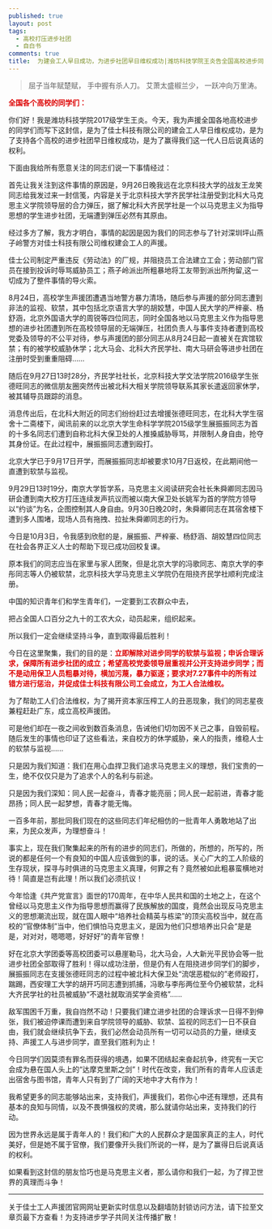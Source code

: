 ```yaml
---
published: true
layout: post
tags:
  - 高校打压进步社团
  - 自白书
comments: true
title:  为建会工人早日成功，为进步社团早日维权成功|潍坊科技学院王炎告全国高校进步同学书
---
```


>屈子当年赋楚赋，
手中握有杀人刀。
艾萧太盛椒兰少，
一跃冲向万里涛。


<b><font color="dd0000">全国各个高校的同学们：</font></b>

你们好！我是潍坊科技学院2017级学生王炎。今天，我为声援全国各地高校进步的同学们而写下这封信，是为了佳士科技有限公司的建会工人早日维权成功，是为了支持各个高校的进步社团早日维权成功，是为了赢得我们这一代人日后说真话的权利。

下面由我给所有愿意关注的同志们说一下事情经过：

首先让我关注到这件事情的原因是，9月26日晚我远在北京科技大学的战友王龙笑同志给我发过来一封信笺，内容是关于北京科技大学齐民学社注册受到北科大马克思主义学院领导层的合力弹压，据了解北科大齐民学社是一个以马克思主义为指导思想的学生进步社团，无端遭到弹压必然有其原由。

经过多方了解，我方才明白，事情的起因是因为我们的同志参与了针对深圳坪山燕子岭警方对佳士科技有限公司维权建会工人的声援。

佳士公司制定严重违反《劳动法》的厂规，并阻挠员工合法建立工会；劳动部门官员在接到投诉时辱骂威胁员工；燕子岭派出所粗暴地将工友带到派出所拘留,这一切成为了整件事情的导火索。

8月24日，高校学生声援团遭遇当地警方暴力清场，随后参与声援的部分同志遭到非法的监视、软禁，其中包括北京语言大学的胡姣慧，中国人民大学的严梓豪、杨舒涵，北京外国语大学的周锐等四位同志，同时全国各地以马克思主义作为指导思想的进步社团遭到所在高校领导层的无端弹压，社团负责人与事件支持者遭到高校党委及领导的不公平对待，参与声援团的部分同志从8月24日起一直被关在宾馆软禁；有的被学校威胁休学；北大马会、北科大齐民学社、南大马研会等进步社团在注册时受到重重阻碍……

随后在9月27日13时28分，齐民学社社长，北京科技大学文法学院2016级学生张德旺同志的微信朋友圈突然传出被北科大相关学院领导联系其家长遣返回家休学，被其辅导员跟踪的消息。

消息传出后，在北科大附近的同志们纷纷赶过去增援张德旺同志，在北科大学生宿舍十二斋楼下，闻讯前来的以北京大学生命科学学院2015级学生展振振同志为首的十多名同志们遭到自称北科大保卫处的人推搡威胁辱骂，并限制人身自由，抢夺其身份证。在此过程中，展振振同志遭到殴打。

北京大学已于9月17日开学，而展振振同志却被要求10月7日返校，在此期间他一直遭到软禁与监视。

9月29日13时19分，南京大学哲学系，马克思主义阅读研究会社长朱舜卿同志因马研会遭到南大校方打压连续发声抗议而被以南大保卫处长姚军为首的学院方领导以“约谈”为名，企图控制其人身自由。9月30日晚20时，朱舜卿同志在其宿舍楼下遭到多人围堵，现场人员有拖拽、拉扯朱舜卿同志的行为。

今日是10月3日，令我感到欣慰的是，展振振、严梓豪、杨舒涵、胡姣慧四位同志在社会各界正义人士的帮助下现已成功回校复课。

原本我们的同志应当在家里与家人团聚，但是北京大学的冯歌同志、南京大学的李彤同志等人仍被软禁，北京科技大学马克思主义学院仍在阻挠齐民学社顺利完成注册。

中国的知识青年们和学生青年们，一定要到工农群众中去，

把占全国人口百分之九十的工农大众，动员起来，组织起来。

所以我们一定会继续坚持斗争，直到取得最后胜利！

今日在这里聚集，我们的目的是：<b><font color="dd0000">立即解除对进步同学的软禁与监视；申诉合理诉求，保障所有进步社团的成立；希望高校党委领导层重视并公开支持进步同学；而不是动用保卫人员粗暴对待，横加污蔑，暴力驱逐；要求对7.27事件中的所有过错方进行惩治，并促成佳士科技有限公司工会成立，为工人合法维权。</font></b>

为了帮助工人们合法维权，为了揭开资本家压榨工人的丑恶现象，我们的同志星夜兼程赶赴广东，成立高校声援团。

可是他们却在一夜之间收到数百条消息，告诫他们切勿因不关己之事，自毁前程。随后发生的事情也印证了这些看法，来自校方的休学威胁，亲人的指责，维稳人士的软禁与监视......

只是因为我们知道：我们在用心血捍卫我们追求马克思主义的理想，我们宝贵的一生，绝不仅仅只是为了追求个人的名利与前途。

只是因为我们深知：同人民一起奋斗，青春才能亮丽；同人民一起前进，青春才能昂扬；同人民一起梦想，青春才能无悔。

一百多年前，那批同我们现在的这些同志们年纪相仿的一批青年人勇敢地站了出来，为民众发声，为理想奋斗！

事实上，现在我们聚集起来的所有的进步的同志们，所做的，所想的，所写的，所说的都是任何一个有良知的中国人应该做到的事，说的话。关心广大的工人阶级的生存现状，探寻与时俱进的马克思主义真理，何罪之有？竟然被如此粗暴蛮横地对待！简直是岂有此理！所以我们必须抗议！

今年恰逢《共产党宣言》面世的170周年，在中华人民共和国的土地之上，在这个曾经以马克思主义作为指导思想而赢得了民族解放的国度，竟然会出现反马克思主义的思想潮流出现，就在国人眼中“培养社会精英与栋梁”的顶尖高校当中，就在高校的“官僚体制”当中，他们惧怕马克思主义，是因为他们只想培养出只会“是是是，对对对，嗯嗯嗯，好好好”的青年官僚！

好在北京大学团委等高校团委可以悬崖勒马，北大马会，人大新光平民协会等一批进步社团全部取得了胜利！得以成功注册，但是仍有人在阻挠进步同学们的脚步，展振振同志在支援张德旺同志的过程中被北科大保卫处“流氓恶棍似的”老师殴打，踹踢，西安理工大学的胡开巧同志遭到抓捕，冯歌与李彤两位至今仍被软禁，北科大齐民学社的社员被威胁“不退社就取消奖学金资格”……

敌军围困千万重，我自岿然不动！只要我们建立进步社团的合理诉求一日得不到伸张，我们被迫停课而遭到来自学院领导的威胁、软禁、监视的同志们一日不获自由，我们就会继续抗争下去，我们必然会动员所有一切可以动员的力量，继续支持、声援工人与进步同学，直至我们胜利为止！

今日同学们因莫须有罪名而获得的境遇，如果不团结起来奋起抗争，终究有一天它会成为悬在国人头上的“达摩克里斯之剑”！时代在改变，我们所有的青年人应该走出宿舍与图书馆，青年人只有到了广阔的天地中才大有作为！

我希望更多的同志能够站出来，支持我们，声援我们，若你心中还有理想，还具有基本的良知与同情，以及不畏惧强权的灵魂，那么就请你站出来，支持我们的行动。

因为世界永远是属于青年人的！我们和广大的人民群众才是国家真正的主人，时代美好，但是她不属于官僚，我们要像开头我们所说的一样，是为了赢得日后说真话的权利。

如果看到这封信的朋友恰巧也是马克思主义者，那么请你和我们一起，为了捍卫世界的真理而斗争！



---
关于佳士工人声援团官网网址更新实时信息以及翻墙防封锁访问方法，请下拉至文章页最下方查看！为支持进步学子共同关注传播扩散！

